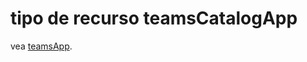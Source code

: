 # <a name="teamscatalogapp-resource-type"></a>tipo de recurso teamsCatalogApp

vea [teamsApp](teamsapp.md).
